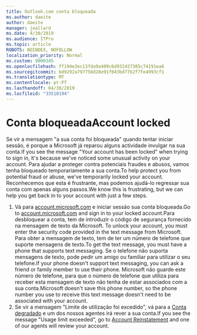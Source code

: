 ```yaml
---
title: Outlook.com conta bloqueada
ms.author: daeite
author: daeite
manager: joallard
ms.date: 4/30/2019
ms.audience: ITPro
ms.topic: article
ROBOTS: NOINDEX, NOFOLLOW
localization_priority: Normal
ms.custom: 9000345
ms.openlocfilehash: ff194e3ec13fda9a409c6d932427385c74191ea6
ms.sourcegitcommit: bd9292a797758d28e91f043bd77b2f7fe4993cf1
ms.translationtype: MT
ms.contentlocale: pt-PT
ms.lasthandoff: 04/30/2019
ms.locfileid: "33510194"
---
```

# <a name="account-locked"></a><span data-ttu-id="6132e-102">Conta bloqueada</span><span class="sxs-lookup"><span data-stu-id="6132e-102">Account locked</span></span>

<span data-ttu-id="6132e-103">Se vir a mensagem "a sua conta foi bloqueada" quando tentar iniciar sessão, é porque a Microsoft já reparou alguns actividade invulgar na sua conta.</span><span class="sxs-lookup"><span data-stu-id="6132e-103">If you see the message "Your account has been locked" when trying to sign in, it's because we've noticed some unusual activity on your account.</span></span> <span data-ttu-id="6132e-104">Para ajudar a proteger contra potenciais fraudes e abusos, vamos tenha bloqueado temporariamente a sua conta.</span><span class="sxs-lookup"><span data-stu-id="6132e-104">To help protect you from potential fraud or abuse, we've temporarily locked your account.</span></span> <span data-ttu-id="6132e-105">Reconhecemos que esta é frustrante, mas podemos ajudá-lo regressar sua conta com apenas alguns passos.</span><span class="sxs-lookup"><span data-stu-id="6132e-105">We know this is frustrating, but we can help you get back in to your account with just a few steps.</span></span>

1. <span data-ttu-id="6132e-106">Vá para [account.microsoft.com](https://go.microsoft.com/fwlink/?linkid=2090484) e iniciar sessão sua conta bloqueada.</span><span class="sxs-lookup"><span data-stu-id="6132e-106">Go to [account.microsoft.com](https://go.microsoft.com/fwlink/?linkid=2090484) and sign in to your locked account.</span></span><span data-ttu-id="6132e-107">Para desbloquear a conta, tem de introduzir o código de segurança fornecido na mensagem de texto da Microsoft.</span><span class="sxs-lookup"><span data-stu-id="6132e-107"> To unlock your account, you must enter the security code provided in the text message from Microsoft.</span></span> <span data-ttu-id="6132e-108">Para obter a mensagem de texto, tem de ter um número de telefone que suporte mensagens de texto.</span><span class="sxs-lookup"><span data-stu-id="6132e-108">To get the text message, you must have a phone that supports text messaging.</span></span> <span data-ttu-id="6132e-109">Se o telefone não suporta mensagens de texto, pode pedir um amigo ou familiar para utilizar o seu telefone.</span><span class="sxs-lookup"><span data-stu-id="6132e-109">If your phone doesn't support text messaging, you can ask a friend or family member to use their phone.</span></span> <span data-ttu-id="6132e-110">Microsoft não guarde este número de telefone, para que o número de telefone que utiliza para receber esta mensagem de texto não tenha de estar associados com a sua conta.</span><span class="sxs-lookup"><span data-stu-id="6132e-110">Microsoft doesn't save this phone number, so the phone number you use to receive this text message doesn't need to be associated with your account.</span></span>
2. <span data-ttu-id="6132e-111">Se vir a mensagem "Limite de utilização foi excedido", vá para a [Conta degradado](https://go.microsoft.com/fwlink/?linkid=2090483) e um dos nossos agentes irá rever a sua conta.</span><span class="sxs-lookup"><span data-stu-id="6132e-111">If you see the message "Usage limit exceeded", go to [Account Reinstatement](https://go.microsoft.com/fwlink/?linkid=2090483) and one of our agents will review your account.</span></span>